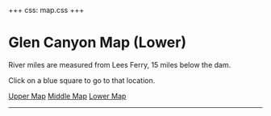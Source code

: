 +++
css: map.css
+++

# Glen Canyon Map (Lower)

River miles are measured from Lees Ferry, 15 miles below the dam.

Click on a blue square to go to that location.

[Upper Map](map-upper) [Middle Map](map-middle) [Lower Map](map-lower)

---

<html></div>
<div class="map-container">
<object type="image/svg+xml" data="/static/img/map-lower.svg"></object>
</div>
<div class="container"></html>
